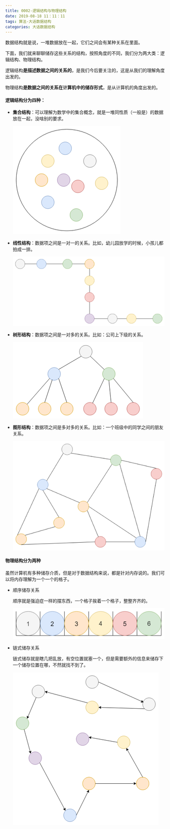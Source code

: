 ```yaml
---
title: 0002-逻辑结构与物理结构
date: 2019-08-18 11：11：11
tags: 算法-大话数据结构
categories: 大话数据结构
---
```


数据结构就是说，一堆数据放在一起，它们之间会有某种关系在里面。

下面，我们就来聊聊储存这些关系的结构，按照角度的不同，我们分为两大类：逻辑结构、物理结构。

逻辑结构**是描述数据之间的关系的**，是我们今后要关注的，这是从我们的理解角度出发的。

物理结构**是数据之间的关系在计算机中的储存形式**，是从计算机的角度出发的。

#### 逻辑结构分为四种：

- **集合结构**：可以理解为数学中的集合概念，就是一堆同性质（一般是）的数据放在一起，没啥别的要求。

  ![](https://github.com/aprz512/pic4aprz512/blob/master/Blog/%E7%AE%97%E6%B3%95/%E5%A4%A7%E8%AF%9D%E6%95%B0%E6%8D%AE%E7%BB%93%E6%9E%84/collection.png?raw=true)

- **线性结构**：数据项之间是一对一的关系。比如，幼儿园放学的时候，小孩儿都拍成一排。

  ![](https://github.com/aprz512/pic4aprz512/blob/master/Blog/%E7%AE%97%E6%B3%95/%E5%A4%A7%E8%AF%9D%E6%95%B0%E6%8D%AE%E7%BB%93%E6%9E%84/collection2.png?raw=true)

- **树形结构**：数据项之间是一对多的关系。比如：公司上下级的关系。

  ![](https://github.com/aprz512/pic4aprz512/blob/master/Blog/%E7%AE%97%E6%B3%95/%E5%A4%A7%E8%AF%9D%E6%95%B0%E6%8D%AE%E7%BB%93%E6%9E%84/collection3.png?raw=true)

- **图形结构**：数据项之间是多对多的关系。比如：一个班级中的同学之间的朋友关系。

  ![](https://github.com/aprz512/pic4aprz512/blob/master/Blog/%E7%AE%97%E6%B3%95/%E5%A4%A7%E8%AF%9D%E6%95%B0%E6%8D%AE%E7%BB%93%E6%9E%84/collection4.png?raw=true)

#### 物理结构分为两种

虽然计算机有多种储存介质，但是对于数据结构来说，都是针对内存说的。我们可以将内存理解为一个一个的格子。

- 顺序储存关系

  顺序就是强迫症一样的摆东西，一个格子挨着一个格子，整整齐齐的。

  ![](https://github.com/aprz512/pic4aprz512/blob/master/Blog/%E7%AE%97%E6%B3%95/%E5%A4%A7%E8%AF%9D%E6%95%B0%E6%8D%AE%E7%BB%93%E6%9E%84/collection5.png?raw=true)

- 链式储存关系

  链式储存就是瞎几把乱放，有空位置就塞一个，但是需要额外的信息来储存下一个储存位置在哪，不然就找不到了。

  ![](https://github.com/aprz512/pic4aprz512/blob/master/Blog/%E7%AE%97%E6%B3%95/%E5%A4%A7%E8%AF%9D%E6%95%B0%E6%8D%AE%E7%BB%93%E6%9E%84/collection6.png?raw=true)
